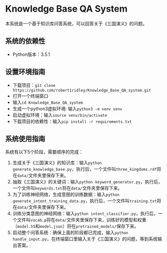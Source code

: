 # Knowledge Base QA System
本系统是一个基于知识库问答系统，可以回答关于《三国演义》的问题。

## 系统的依赖性
- Python版本：3.5.1

## 设置环境指南
- 下载项目：`git clone https://github.com/robert1ridley/Knowledge_Base_QA_system.git`
- 打开一个终端窗口
- 输入`cd Knowledge_Base_QA_system`
- 生成一个python3虚拟环境: 输入`python3 -m venv venv`
- 启动虚拟环境：输入`source venv/bin/activate`
- 下载项目的依赖性：输入`pip install -r requirements.txt`

## 系统使用指南
系统有以下5个阶段，需要顺序的完成：
1. 生成关于《三国演义》的知识库：输入`python generate_knowledge_base.py`，执行后，一个文件叫`three_kingdoms.rdf`将在`data/`文件夹里保存下来。
2. 抽取《三国演义》的关键词：输入`python keyword_generator.py`，执行后，一个文件叫`keywords.txt`将在`data/`文件夹里保存下来。
3. 为了训练神经网络，生成意图的训练数据：输入`python generate_intent_training_data.py`，执行后，一个文件叫`training.txt`将在`data/`文件夹里保存下来。
4. 训练分类意图的神经网络：输入`python intent_classifier.py`，执行后，一个文件叫`vocab.p`将在`data/`文件夹里保存下来，训练好的模型和权重（`model.h5`和`model.json`）将在`pretrained_models/`保存下来。
5. 启动整个问答系统：确保上面的阶段都已完成，输入`python handle_input.py`，在终端窗口里输入关于《三国演义》的问题，等到系统输出答案。
